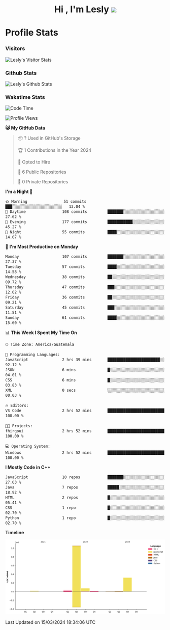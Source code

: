 <h1 align="center">Hi , I'm Lesly <img src="https://media.giphy.com/media/hvRJCLFzcasrR4ia7z/giphy.gif" width="28"></h1>


# Profile Stats

### Visitors
![Lesly's Visitor Stats](https://komarev.com/ghpvc/?username=leslycarrascoj&color=blue&style=for-the-badge&label=VIEWS)

### Github Stats
![Lesly's  Github Stats](https://github-readme-stats.vercel.app/api?username=leslycarrascoj&hide=contribs,issues,stars&count_private=true&include_all_commits=true&show_icons=true&theme=tokyonight)

### Wakatime Stats

<!--START_SECTION:waka-->
![Code Time](http://img.shields.io/badge/Code%20Time-781%20hrs-blue)

![Profile Views](http://img.shields.io/badge/Profile%20Views-0-blue)

**🐱 My GitHub Data** 

> 📦 ? Used in GitHub's Storage 
 > 
> 🏆 1 Contributions in the Year 2024
 > 
> 💼 Opted to Hire
 > 
> 📜 6 Public Repositories 
 > 
> 🔑 0 Private Repositories 
 > 
**I'm a Night 🦉** 

```text
🌞 Morning                51 commits          ███░░░░░░░░░░░░░░░░░░░░░░   13.04 % 
🌆 Daytime                108 commits         ███████░░░░░░░░░░░░░░░░░░   27.62 % 
🌃 Evening                177 commits         ███████████░░░░░░░░░░░░░░   45.27 % 
🌙 Night                  55 commits          ████░░░░░░░░░░░░░░░░░░░░░   14.07 % 
```
📅 **I'm Most Productive on Monday** 

```text
Monday                   107 commits         ███████░░░░░░░░░░░░░░░░░░   27.37 % 
Tuesday                  57 commits          ████░░░░░░░░░░░░░░░░░░░░░   14.58 % 
Wednesday                38 commits          ██░░░░░░░░░░░░░░░░░░░░░░░   09.72 % 
Thursday                 47 commits          ███░░░░░░░░░░░░░░░░░░░░░░   12.02 % 
Friday                   36 commits          ██░░░░░░░░░░░░░░░░░░░░░░░   09.21 % 
Saturday                 45 commits          ███░░░░░░░░░░░░░░░░░░░░░░   11.51 % 
Sunday                   61 commits          ████░░░░░░░░░░░░░░░░░░░░░   15.60 % 
```


📊 **This Week I Spent My Time On** 

```text
🕑︎ Time Zone: America/Guatemala

💬 Programming Languages: 
JavaScript               2 hrs 39 mins       ███████████████████████░░   92.12 % 
JSON                     6 mins              █░░░░░░░░░░░░░░░░░░░░░░░░   04.01 % 
CSS                      6 mins              █░░░░░░░░░░░░░░░░░░░░░░░░   03.83 % 
XML                      0 secs              ░░░░░░░░░░░░░░░░░░░░░░░░░   00.03 % 

🔥 Editors: 
VS Code                  2 hrs 52 mins       █████████████████████████   100.00 % 

🐱‍💻 Projects: 
fhirgoui                 2 hrs 52 mins       █████████████████████████   100.00 % 

💻 Operating System: 
Windows                  2 hrs 52 mins       █████████████████████████   100.00 % 
```

**I Mostly Code in C++** 

```text
JavaScript               10 repos            ███████░░░░░░░░░░░░░░░░░░   27.03 % 
Java                     7 repos             █████░░░░░░░░░░░░░░░░░░░░   18.92 % 
HTML                     2 repos             █░░░░░░░░░░░░░░░░░░░░░░░░   05.41 % 
CSS                      1 repo              █░░░░░░░░░░░░░░░░░░░░░░░░   02.70 % 
Python                   1 repo              █░░░░░░░░░░░░░░░░░░░░░░░░   02.70 % 
```



**Timeline**

![Lines of Code chart](https://raw.githubusercontent.com/leslycarrascoj/leslycarrascoj/main/assets/bar_graph.png)


 Last Updated on 15/03/2024 18:34:06 UTC
<!--END_SECTION:waka-->

